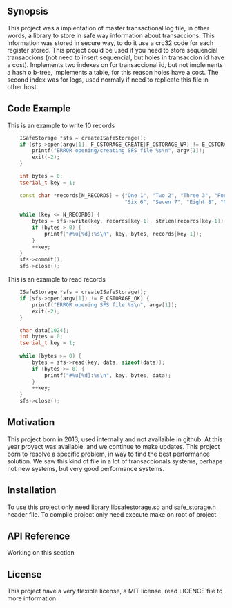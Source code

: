 ## Synopsis

This project was a implentation of master transactional log file, in other words, a library to store in safe way information about transaccions. This information was stored in secure way, to do it use a crc32 code for each register stored. This project could be used if you need to store sequencial transaccions (not need to insert sequencial, but holes in transaccion id have a cost). Implements two indexes on for transaccional id, but not implements a hash o b-tree, implements a table, for this reason holes have a cost. The second index was for logs, used normaly if need to replicate this file in other host.

## Code Example

This is an example to write 10 records
```C++
	ISafeStorage *sfs = createISafeStorage();
	if (sfs->open(argv[1], F_CSTORAGE_CREATE|F_CSTORAGE_WR) != E_CSTORAGE_OK) {
		printf("ERROR opening/creating SFS file %s\n", argv[1]);
		exit(-2);
	}

	int bytes = 0;
	tserial_t key = 1;
	
	const char *records[N_RECORDS] = {"One 1", "Two 2", "Three 3", "Four 4", "Five 5", 
									  "Six 6", "Seven 7", "Eight 8", "Nine 9", "Ten 10"};
	
	while (key <= N_RECORDS) {
		bytes = sfs->write(key, records[key-1], strlen(records[key-1])+1);
		if (bytes > 0) {
			printf("#%u[%d]:%s\n", key, bytes, records[key-1]);
		}
		++key;
	}
	sfs->commit();
	sfs->close();
```

This is an example to read records
```C++
	ISafeStorage *sfs = createISafeStorage();
	if (sfs->open(argv[1]) != E_CSTORAGE_OK) {
		printf("ERROR opening SFS file %s\n", argv[1]);
		exit(-2);
	}

	char data[1024];
	int bytes = 0;
	tserial_t key = 1;
	
	while (bytes >= 0) {
		bytes = sfs->read(key, data, sizeof(data));
		if (bytes >= 0) {
			printf("#%u[%d]:%s\n", key, bytes, data);
		}
		++key;
	}
	sfs->close();
```

## Motivation

This project born in 2013, used internally and not availaible in github. At this year proyect was available, and we continue to make updates. This project born to resolve a specific problem, in way to find the best performance solution. We saw this kind of file in a lot of transaccionals systems, perhaps not new systems, but very good performance systems.

## Installation

To use this project only need library libsafestorage.so and safe_storage.h header file. To compile project only need execute make on root of project.

## API Reference

Working on this section

## License

This project have a very flexible license, a MIT license, read LICENCE file to more information
